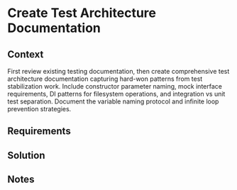 # Create Test Architecture Documentation

## Context

First review existing testing documentation, then create comprehensive test architecture documentation capturing hard-won patterns from test stabilization work. Include constructor parameter naming, mock interface requirements, DI patterns for filesystem operations, and integration vs unit test separation. Document the variable naming protocol and infinite loop prevention strategies.

## Requirements

## Solution

## Notes
